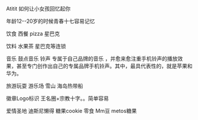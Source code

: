 Atitit 如何让小女孩回忆起你

年龄12--20岁的时候青春十七容易记忆

饮食  西餐 pizza 星巴克

饮料  水果茶 星巴克等连锁

音乐  鼓点音乐 铃声 专属于自己品牌的音乐
，并愈来愈注重手机铃声的播放效果，甚至专门创作出自己的专属品牌手机铃声。其中，最具代表性的，就是苹果和华为。

旅游玩耍 游乐场 雪山 海岛热带船

徽章Logo标识   王名圈+宗教十字。。简单容易

爱情圣地 迪斯尼懒得
糖果cookie 零食
Mm豆  metos糖果   
